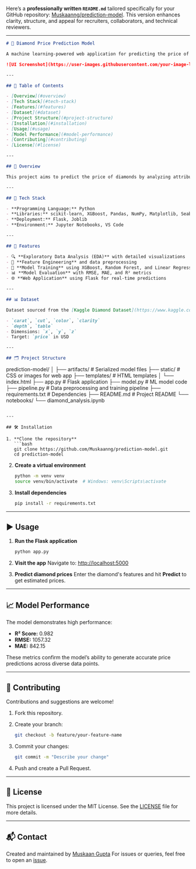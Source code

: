 Here’s a **professionally written `README.md`** tailored specifically for your GitHub repository: [Muskaanng/prediction-model](https://github.com/Muskaanng/prediction-model). This version enhances clarity, structure, and appeal for recruiters, collaborators, and technical reviewers.

---

```markdown
# 💎 Diamond Price Prediction Model

A machine learning-powered web application for predicting the price of diamonds based on key physical attributes. Built with **scikit-learn**, **XGBoost**, and **Flask**, this model demonstrates accurate price predictions and is designed for deployment-ready performance.

![UI Screenshot](https://user-images.githubusercontent.com/your-image-link.jpg) <!-- Optional: Add a screenshot or remove this line -->

---

## 📌 Table of Contents

- [Overview](#overview)
- [Tech Stack](#tech-stack)
- [Features](#features)
- [Dataset](#dataset)
- [Project Structure](#project-structure)
- [Installation](#installation)
- [Usage](#usage)
- [Model Performance](#model-performance)
- [Contributing](#contributing)
- [License](#license)

---

## 📖 Overview

This project aims to predict the price of diamonds by analyzing attributes like **carat**, **cut**, **color**, **clarity**, and dimensional properties. Using **machine learning regressors**, the app provides high-accuracy estimations, making it useful for **jewelers, gemologists, data scientists, and enthusiasts** alike.

---

## 🧰 Tech Stack

- **Programming Language:** Python
- **Libraries:** scikit-learn, XGBoost, Pandas, NumPy, Matplotlib, Seaborn
- **Deployment:** Flask, Joblib
- **Environment:** Jupyter Notebooks, VS Code

---

## 🚀 Features

- 🔍 **Exploratory Data Analysis (EDA)** with detailed visualizations
- 🔧 **Feature Engineering** and data preprocessing
- 🧠 **Model Training** using XGBoost, Random Forest, and Linear Regression
- 📊 **Model Evaluation** with RMSE, MAE, and R² metrics
- 🌐 **Web Application** using Flask for real-time predictions

---

## 📊 Dataset

Dataset sourced from the [Kaggle Diamond Dataset](https://www.kaggle.com/datasets/shivam2503/diamonds) with over **50,000 diamond records**, featuring:

- `carat`, `cut`, `color`, `clarity`
- `depth`, `table`
- Dimensions: `x`, `y`, `z`
- Target: `price` in USD

---

## 🗂️ Project Structure

```

prediction-model/
│
├── artifacts/               # Serialized model files
├── static/                  # CSS or images for web app
├── templates/               # HTML templates
│   └── index.html
├── app.py                   # Flask application
├── model.py                 # ML model code
├── pipeline.py              # Data preprocessing and training pipeline
├── requirements.txt         # Dependencies
├── README.md                # Project README
└── notebooks/
└── diamond\_analysis.ipynb

````

---

## 🛠️ Installation

1. **Clone the repository**
   ```bash
   git clone https://github.com/Muskaanng/prediction-model.git
   cd prediction-model
````

2. **Create a virtual environment**

   ```bash
   python -m venv venv
   source venv/bin/activate  # Windows: venv\Scripts\activate
   ```

3. **Install dependencies**

   ```bash
   pip install -r requirements.txt
   ```

---

## ▶️ Usage

1. **Run the Flask application**

   ```bash
   python app.py
   ```

2. **Visit the app**
   Navigate to: [http://localhost:5000](http://localhost:5000)

3. **Predict diamond prices**
   Enter the diamond's features and hit **Predict** to get estimated prices.

---

## 📈 Model Performance

The model demonstrates high performance:

* **R² Score:** 0.982
* **RMSE:** 1057.32
* **MAE:** 842.15

These metrics confirm the model’s ability to generate accurate price predictions across diverse data points.

---

## 🤝 Contributing

Contributions and suggestions are welcome!

1. Fork this repository.
2. Create your branch:

   ```bash
   git checkout -b feature/your-feature-name
   ```
3. Commit your changes:

   ```bash
   git commit -m "Describe your change"
   ```
4. Push and create a Pull Request.

---

## 📄 License

This project is licensed under the MIT License.
See the [LICENSE](LICENSE) file for more details.

---

## 📬 Contact

Created and maintained by [Muskaan Gupta](https://github.com/Muskaanng)
For issues or queries, feel free to open an [issue](https://github.com/Muskaanng/prediction-model/issues).


